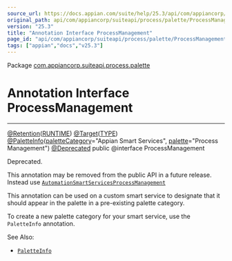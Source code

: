 ```yaml
---
source_url: https://docs.appian.com/suite/help/25.3/api/com/appiancorp/suiteapi/process/palette/ProcessManagement.html
original_path: api/com/appiancorp/suiteapi/process/palette/ProcessManagement.html
version: "25.3"
title: "Annotation Interface ProcessManagement"
page_id: "api/com/appiancorp/suiteapi/process/palette/ProcessManagement"
tags: ["appian","docs","v25.3"]
---
```



Package [com.appiancorp.suiteapi.process.palette](package-summary.html)

# Annotation Interface ProcessManagement

* * *

[@Retention](https://docs.oracle.com/en/java/javase/17/docs/api/java.base/java/lang/annotation/Retention.html "class or interface in java.lang.annotation")([RUNTIME](https://docs.oracle.com/en/java/javase/17/docs/api/java.base/java/lang/annotation/RetentionPolicy.html#RUNTIME "class or interface in java.lang.annotation")) [@Target](https://docs.oracle.com/en/java/javase/17/docs/api/java.base/java/lang/annotation/Target.html "class or interface in java.lang.annotation")([TYPE](https://docs.oracle.com/en/java/javase/17/docs/api/java.base/java/lang/annotation/ElementType.html#TYPE "class or interface in java.lang.annotation")) [@PaletteInfo](PaletteInfo.html "annotation interface in com.appiancorp.suiteapi.process.palette")([paletteCategory](PaletteInfo.html#paletteCategory\(\))\="Appian Smart Services", [palette](PaletteInfo.html#palette\(\))\="Process Management") [@Deprecated](https://docs.oracle.com/en/java/javase/17/docs/api/java.base/java/lang/Deprecated.html "class or interface in java.lang") public @interface ProcessManagement

Deprecated.

This annotation may be removed from the public API in a future release. Instead use [`AutomationSmartServicesProcessManagement`](AutomationSmartServicesProcessManagement.html "annotation interface in com.appiancorp.suiteapi.process.palette")

This annotation can be used on a custom smart service to designate that it should appear in the palette in a pre-existing palette category.

To create a new palette category for your smart service, use the `PaletteInfo` annotation.

See Also:

-   [`PaletteInfo`](PaletteInfo.html "annotation interface in com.appiancorp.suiteapi.process.palette")